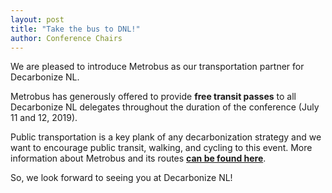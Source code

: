 ```yaml
---
layout: post
title: "Take the bus to DNL!"
author: Conference Chairs
---
```


We are pleased to introduce Metrobus as our transportation partner for Decarbonize NL.

Metrobus has generously offered to provide **free transit passes** to all Decarbonize NL delegates throughout the duration of the conference (July 11 and 12, 2019).

Public transportation is a key plank of any decarbonization strategy and we want to encourage public transit, walking, and cycling to this event. More information about Metrobus and its routes [**can be found here**](https://www.metrobus.com/html-default/system_map.asp).

So, we look forward to seeing you at Decarbonize NL!
